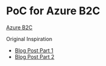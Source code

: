 # PoC for Azure B2C

[Azure B2C](https://portal.azure.com/#blade/Microsoft_AAD_B2CAdmin/TenantManagementMenuBlade/overview)

Original Inspiration
* [Blog Post Part 1](https://medium.com/@jith/practical-azure-azure-ad-b2c-and-angular-a30e3c2225ee)
* [Blog Post Part 2](https://medium.com/@jith/practical-azure-secure-a-net-core-web-api-using-azure-ad-b2c-fde234a8e819)
